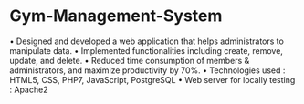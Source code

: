 # Gym-Management-System
• Designed and developed a web application that helps administrators to manipulate data.
• Implemented functionalities including create, remove, update, and delete.
• Reduced time consumption of members & administrators, and maximize productivity by 70%.
• Technologies used : HTML5, CSS, PHP7, JavaScript, PostgreSQL 
• Web server for locally testing : Apache2
